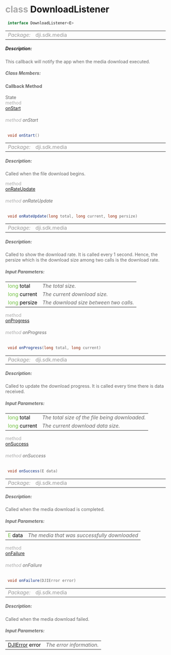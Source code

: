 <div class="article"><h1 ><font color="#AAA">class </font>DownloadListener<E></h1></div>

~~~java
 interface DownloadListener<E> 
~~~

<html><table class="table-supportedby"><tr valign="top"><td width=15%><font color="#999"><i>Package:</i></td><td width=85%><font color="#999">dji.sdk.media</td></tr></table></html>



##### Description:



<font color="#666">This callback will notify the app when the media download executed.



##### Class Members:



#### Callback Method

<div class="api-row" id="djimediamanager_cameradownloadonstart"><div class="api-col left">State</div><div class="api-col middle" style="color:#AAA">method</div><div class="api-col right"><a class="trigger" href="#djimediamanager_cameradownloadonstart_inline">onStart</a></div></div><div class="inline-doc" id="djimediamanager_cameradownloadonstart_inline"

><div class="article"><h6 ><font color="#AAA">method </font>onStart</h6></div>

~~~java
 void onStart()
~~~

<html><table class="table-supportedby"><tr valign="top"><td width=15%><font color="#999"><i>Package:</i></td><td width=85%><font color="#999">dji.sdk.media</td></tr></table></html>



##### Description:



<font color="#666">Called when the file download begins.

</div>

<div class="api-row" id="djimediamanager_cameradownloadonrateupdate"><div class="api-col left"></div><div class="api-col middle" style="color:#AAA">method</div><div class="api-col right"><a class="trigger" href="#djimediamanager_cameradownloadonrateupdate_inline">onRateUpdate</a></div></div><div class="inline-doc" id="djimediamanager_cameradownloadonrateupdate_inline"

><div class="article"><h6 ><font color="#AAA">method </font>onRateUpdate</h6></div>

~~~java
 void onRateUpdate(long total, long current, long persize)
~~~

<html><table class="table-supportedby"><tr valign="top"><td width=15%><font color="#999"><i>Package:</i></td><td width=85%><font color="#999">dji.sdk.media</td></tr></table></html>



##### Description:



<font color="#666">Called to show the download rate. It is called every 1 second. Hence, the persize which is the download size among two calls is the download rate.



##### Input Parameters:

<html><table class="table-inline-parameters"><tr valign="top"><td><font color="#70BF41">long <font color="#000">total</td><td><font color="#666"><i>The total size.</i></td></tr><tr valign="top"><td><font color="#70BF41">long <font color="#000">current</td><td><font color="#666"><i>The current download size.</i></td></tr><tr valign="top"><td><font color="#70BF41">long <font color="#000">persize</td><td><font color="#666"><i>The download size between two calls.</i></td></tr></table></html></div>

<div class="api-row" id="djimediamanager_cameradownloadonprogress"><div class="api-col left"></div><div class="api-col middle" style="color:#AAA">method</div><div class="api-col right"><a class="trigger" href="#djimediamanager_cameradownloadonprogress_inline">onProgress</a></div></div><div class="inline-doc" id="djimediamanager_cameradownloadonprogress_inline"

><div class="article"><h6 ><font color="#AAA">method </font>onProgress</h6></div>

~~~java
 void onProgress(long total, long current)
~~~

<html><table class="table-supportedby"><tr valign="top"><td width=15%><font color="#999"><i>Package:</i></td><td width=85%><font color="#999">dji.sdk.media</td></tr></table></html>



##### Description:



<font color="#666">Called to update the download progress. It is called every time there is data received.



##### Input Parameters:

<html><table class="table-inline-parameters"><tr valign="top"><td><font color="#70BF41">long <font color="#000">total</td><td><font color="#666"><i>The total size of the file being downloaded.</i></td></tr><tr valign="top"><td><font color="#70BF41">long <font color="#000">current</td><td><font color="#666"><i>The current download data size.</i></td></tr></table></html></div>

<div class="api-row" id="djimediamanager_cameradownloadonsuccess"><div class="api-col left"></div><div class="api-col middle" style="color:#AAA">method</div><div class="api-col right"><a class="trigger" href="#djimediamanager_cameradownloadonsuccess_inline">onSuccess</a></div></div><div class="inline-doc" id="djimediamanager_cameradownloadonsuccess_inline"

><div class="article"><h6 ><font color="#AAA">method </font>onSuccess</h6></div>

~~~java
 void onSuccess(E data)
~~~

<html><table class="table-supportedby"><tr valign="top"><td width=15%><font color="#999"><i>Package:</i></td><td width=85%><font color="#999">dji.sdk.media</td></tr></table></html>



##### Description:



<font color="#666">Called when the media download is completed.



##### Input Parameters:

<html><table class="table-inline-parameters"><tr valign="top"><td><font color="#70BF41">E <font color="#000">data</td><td><font color="#666"><i>The media that was successfully downloaded</i></td></tr></table></html></div>

<div class="api-row" id="djimediamanager_cameradownloadonfailure"><div class="api-col left"></div><div class="api-col middle" style="color:#AAA">method</div><div class="api-col right"><a class="trigger" href="#djimediamanager_cameradownloadonfailure_inline">onFailure</a></div></div><div class="inline-doc" id="djimediamanager_cameradownloadonfailure_inline"

><div class="article"><h6 ><font color="#AAA">method </font>onFailure</h6></div>

~~~java
 void onFailure(DJIError error)
~~~

<html><table class="table-supportedby"><tr valign="top"><td width=15%><font color="#999"><i>Package:</i></td><td width=85%><font color="#999">dji.sdk.media</td></tr></table></html>



##### Description:



<font color="#666">Called when the media download failed.



##### Input Parameters:

<html><table class="table-inline-parameters"><tr valign="top"><td><font color="#70BF41"><a href="/Components/SDKError/DJIError.html#djierror">DJIError</a> <font color="#000">error</td><td><font color="#666"><i>The error information.</i></td></tr></table></html></div>



